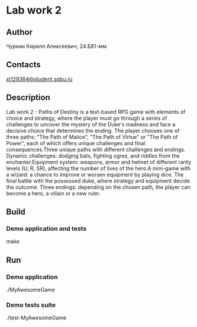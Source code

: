 # Lab work 2
## Author
Чуркин Кирилл Алексеевич; 24.Б81-мм
## Contacts
st129364@student.spbu.ru
## Description
Lab work 2 - Paths of Destiny is a text-based RPG game with elements of choice and strategy, where the player must go through a series of challenges to uncover the mystery of the Duke's madness and face a decisive choice that determines the ending. The player chooses one of three paths: "The Path of Malice", "The Path of Virtue" or "The Path of Power", each of which offers unique challenges and final consequences.Three unique paths with different challenges and endings. Dynamic challenges: dodging bats, fighting ogres, and riddles from the enchanter.Equipment system: weapons, armor and helmet of different rarity levels (U, R, SR), affecting the number of lives of the hero.A mini-game with a wizard: a chance to improve or worsen equipment by playing dice. The final battle with the possessed duke, where strategy and equipment decide the outcome. Three endings: depending on the chosen path, the player can become a hero, a villain or a new ruler.

## Build

### Demo application and tests

<par> make </par>

## Run

### Demo application

<par> ./MyAwesomeGame </par>

### Demo tests suite

<par> ./test-MyAwesomeGame </par>
